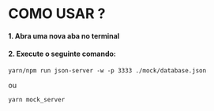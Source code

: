 # COMO USAR ?

 #### 1. Abra uma nova aba no terminal


#### 2. Execute o seguinte comando:


```
yarn/npm run json-server -w -p 3333 ./mock/database.json
```

ou

```
yarn mock_server
```

#
